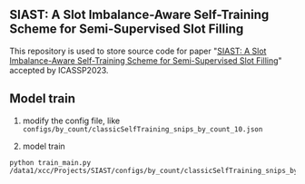 ## SIAST: A Slot Imbalance-Aware Self-Training Scheme for Semi-Supervised Slot Filling

This repository is used to store source code for paper "[SIAST: A Slot Imbalance-Aware Self-Training Scheme for Semi-Supervised Slot Filling](https://ieeexplore.ieee.org/document/10096302)" accepted by ICASSP2023.



## Model train 

1. modify the config file, like `configs/by_count/classicSelfTraining_snips_by_count_10.json`  

2. model train

```
python train_main.py /data1/xcc/Projects/SIAST/configs/by_count/classicSelfTraining_snips_by_count_10.json
```

